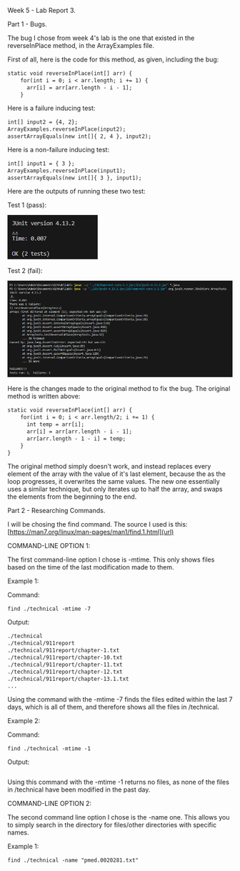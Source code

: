 Week 5 - Lab Report 3.

Part 1 - Bugs.

The bug I chose from week 4's lab is the one that existed in the reverseInPlace method, in the ArrayExamples file.

First of all, here is the code for this method, as given, including the bug:

```
static void reverseInPlace(int[] arr) {
    for(int i = 0; i < arr.length; i += 1) {
      arr[i] = arr[arr.length - i - 1];
    }
```

Here is a failure inducing test:

```
int[] input2 = {4, 2};
ArrayExamples.reverseInPlace(input2);
assertArrayEquals(new int[]{ 2, 4 }, input2);
```

Here is a non-failure inducing test:

```
int[] input1 = { 3 };
ArrayExamples.reverseInPlace(input1);
assertArrayEquals(new int[]{ 3 }, input1);
```

Here are the outputs of running these two test:

Test 1 (pass):

![Image](image2.PNG)

Test 2 (fail):

![Image](image.png)

Here is the changes made to the original method to fix the bug. The original method is written above:

```
static void reverseInPlace(int[] arr) {
    for(int i = 0; i < arr.length/2; i += 1) {
      int temp = arr[i];
      arr[i] = arr[arr.length - i - 1];
      arr[arr.length - 1 - i] = temp;
    }
}
```

The original method simply doesn't work, and instead replaces every element of the array with the value of it's last element, because the as the loop progresses, it overwrites the same values. The new one essentially uses a similar technique, but only iterates up to half the array, and swaps the elements from the beginning to the end.

Part 2 - Researching Commands.

I will be chosing the find command. The source I used is this:
[https://man7.org/linux/man-pages/man1/find.1.html](url)

COMMAND-LINE OPTION 1:

The first command-line option I chose is -mtime. This only shows files based on the time of the last modification made to them. 

Example 1:

Command:
```
find ./technical -mtime -7
```
Output:
```
./technical
./technical/911report
./technical/911report/chapter-1.txt
./technical/911report/chapter-10.txt
./technical/911report/chapter-11.txt
./technical/911report/chapter-12.txt
./technical/911report/chapter-13.1.txt
...
```
Using the command with the -mtime -7 finds the files edited within the last 7 days, which is all of them, and therefore shows all the files in /technical.

Example 2:

Command:
```
find ./technical -mtime -1
```
Output:
```
```
Using this command with the -mtime -1 returns no files, as none of the files in /technical have been modified in the past day.

COMMAND-LINE OPTION 2:

The second command line option I chose is the -name one. This allows you to simply search in the directory for files/other directories with specific names.

Example 1:

```
find ./technical -name "pmed.0020281.txt"
```

